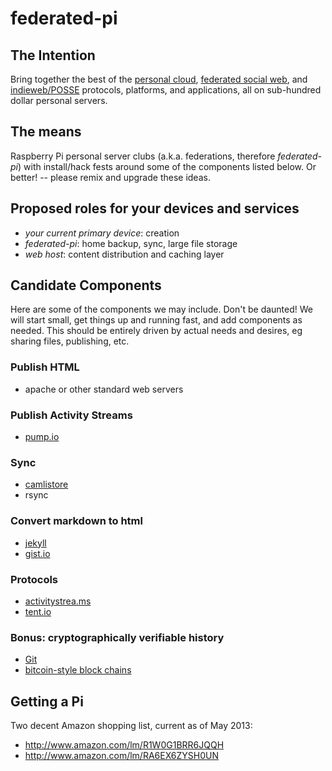 federated-pi 
============
             
The Intention
-------------
Bring together the best of the [personal cloud](https://github.com/airships/zephyr/wiki/Personal-Clouds), 
[federated social web](http://en.wikipedia.org/wiki/Distributed_social_network), and [indieweb/POSSE](http://indiewebcamp.com/POSSE) protocols, platforms, and applications, 
all on sub-hundred dollar personal servers.

The means
---------
Raspberry Pi personal server clubs (a.k.a. federations, therefore _federated-pi_) with install/hack fests around some of the components listed below.  Or better! -- please remix and upgrade these ideas.


Proposed roles for your devices and services
--------------------------------------------
- _your current primary device_: creation 
- _federated-pi_: home backup, sync, large file storage
- _web host_: content distribution and caching layer
                               
Candidate Components
--------------------

Here are some of the components we may include.
Don't be daunted!  We will start small, get things up and running fast, and add components as needed.
This should be entirely driven by actual needs and desires, eg sharing files, publishing, etc.

### Publish HTML
- apache or other standard web servers

### Publish Activity Streams
- [pump.io](http://pump.io/)

### Sync
- [camlistore](http://camlistore.org/)
- rsync

### Convert markdown to html
- [jekyll](http://jekyllrb.com/)
- [gist.io](https://github.com/idan/gistio)

### Protocols
- [activitystrea.ms](http://activitystrea.ms/)
- [tent.io](https://tent.io/)

### Bonus: cryptographically verifiable history
- [Git](http://git-scm.com/)
- [bitcoin-style block chains](https://www.khanacademy.org/science/core-finance/money-and-banking/bitcoin/v/bitcoin-transaction-block-chains)


Getting a Pi
------------

Two decent Amazon shopping list, current as of May 2013: 
- <http://www.amazon.com/lm/R1W0G1BRR6JQQH>
- <http://www.amazon.com/lm/RA6EX6ZYSH0UN>

